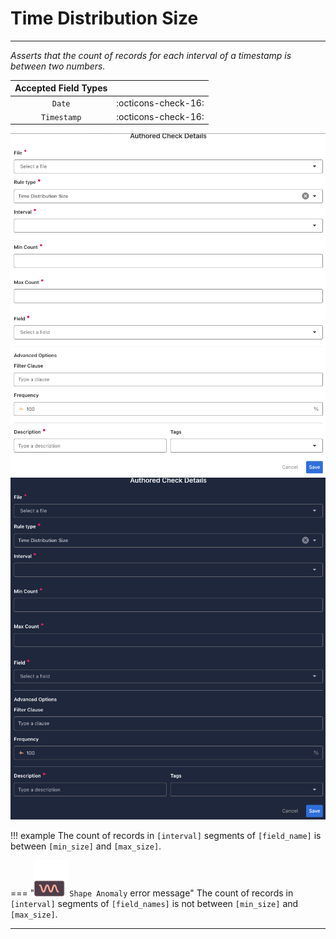# Time Distribution Size

---

*Asserts that the count of records for each interval of a timestamp is between two numbers.*

| Accepted Field Types   |                      |
| :--------------------: | :------------------: |
| `Date`                 | :octicons-check-16:   |
| `Timestamp`            | :octicons-check-16:   |

![Screenshot](../assets/checks/rule-types/time-distribution-size-check-light.png#only-light)
![Screenshot](../assets/checks/rule-types/time-distribution-size-check-dark.png#only-dark)

!!! example
    The count of records in `[interval]` segments of `[field_name]` is between `[min_size]` and `[max_size]`.
    
=== "![Screenshot](../assets/checks/rule-types/icons/icon-shape-anomaly-dark.svg)`Shape Anomaly` error message"
    The count of records in `[interval]` segments of `[field_names]` is not between `[min_size]` and `[max_size]`.

---